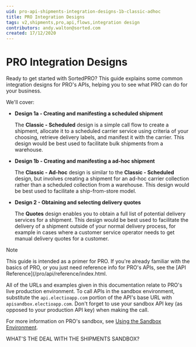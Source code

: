 ```yaml
---
uid: pro-api-shipments-integration-designs-1b-classic-adhoc
title: PRO Integration Designs
tags: v2,shipments,pro,api,flows,integration design
contributors: andy.walton@sorted.com
created: 17/12/2020
---
```

# PRO Integration Designs

Ready to get started with SortedPRO? This guide explains some common integration designs for PRO's APIs, helping you to see what PRO can do for your business.

We'll cover:

* **Design 1a - Creating and manifesting a scheduled shipment**

   The **Classic - Scheduled** design is a simple call flow to create a shipment, allocate it to a scheduled carrier service using criteria of your choosing, retrieve delivery labels, and manifest it with the carrier. This design would be best used to facilitate bulk shipments from a warehouse.

* **Design 1b - Creating and manifesting a ad-hoc shipment**

   The **Classic - Ad-hoc** design is similar to the **Classic - Scheduled** design, but involves creating a shipment for an ad-hoc carrier collection rather than a scheduled collection from a warehouse. This design would be best used to facilitate a ship-from-store model.     

* **Design 2 - Obtaining and selecting delivery quotes**

   The **Quotes** design enables you to obtain a full list of potential delivery services for a shipment. This design would be best used to facilitate the delivery of a shipment outside of your normal delivery process, for example in cases where a customer service operator needs to get manual delivery quotes for a customer.

> [!NOTE]
> This guide is intended as a primer for PRO. If you're already familiar with the basics of PRO, or you just need reference info for PRO's APIs, see the [API Reference](/pro/api/reference/index.html.
>
> All of the URLs and examples given in this documentation relate to PRO's live production environment. To call APIs in the sandbox environment, substitute the `api.electioapp.com` portion of the API's base URL with `apisandbox.electioapp.com`. Don't forget to use your sandbox API key (as opposed to your production API key) when making the call.
>
> For more information on PRO's sandbox, see [Using the Sandbox Environment](/pro/api/help/introduction.html#using-the-sandbox-environment).

<span class="highlight">WHAT'S THE DEAL WITH THE SHIPMENTS SANDBOX?</span>
